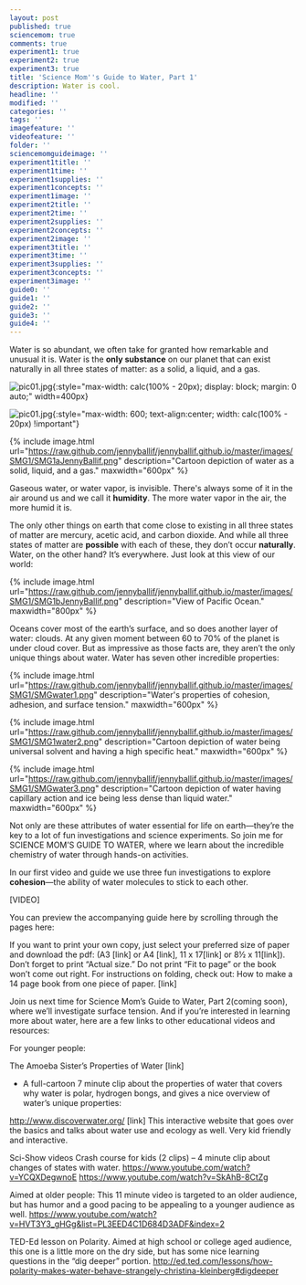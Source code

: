 ```yaml
---
layout: post
published: true
sciencemom: true
comments: true
experiment1: true
experiment2: true
experiment3: true
title: 'Science Mom''s Guide to Water, Part 1'
description: Water is cool.
headline: ''
modified: ''
categories: ''
tags: ''
imagefeature: ''
videofeature: ''
folder: ''
sciencemomguideimage: ''
experiment1title: ''
experiment1time: ''
experiment1supplies: ''
experiment1concepts: ''
experiment1image: ''
experiment2title: ''
experiment2time: ''
experiment2supplies: ''
experiment2concepts: ''
experiment2image: ''
experiment3title: ''
experiment3time: ''
experiment3supplies: ''
experiment3concepts: ''
experiment3image: ''
guide0: ''
guide1: ''
guide2: ''
guide3: ''
guide4: ''
---
```

Water is so abundant, we often take for granted how remarkable and unusual it is. Water is the __only substance__ on our planet that can exist naturally in all three states of matter: as a solid, a liquid, and a gas.

![pic01.jpg]({{site.baseurl}}/images/pic01.jpg){:style="max-width: calc(100% - 20px); display: block; margin: 0 auto;" width=400px}

![pic01.jpg]({{site.baseurl}}/images/pic01.jpg){:style="max-width: 600; text-align:center; width: calc(100% - 20px) !important"}


{% include image.html url="https://raw.github.com/jennyballif/jennyballif.github.io/master/images/SMG1/SMG1aJennyBallif.png" description="Cartoon depiction of water as a solid, liquid, and a gas." maxwidth="600px" %}

Gaseous water, or water vapor, is invisible. There's always some of it in the air around us and we call it **humidity**. The more water vapor in the air, the more humid it is.

The only other things on earth that come close to existing in all three states of matter are mercury, acetic acid, and carbon dioxide. And while all three states of matter are __possible__ with each of these, they don’t occur __naturally__. Water, on the other hand? It’s everywhere. Just look at this view of our world:

{% include image.html url="https://raw.github.com/jennyballif/jennyballif.github.io/master/images/SMG1/SMG1bJennyBallif.png" description="View of Pacific Ocean." maxwidth="800px" %}

Oceans cover most of the earth’s surface, and so does another layer of water: clouds. At any given moment between 60 to 70% of the planet is under cloud cover. But as impressive as those facts are, they aren’t the only unique things about water. Water has seven other incredible properties: 

{% include image.html url="https://raw.github.com/jennyballif/jennyballif.github.io/master/images/SMG1/SMGwater1.png" description="Water's properties of cohesion, adhesion, and surface tension." maxwidth="600px" %}



{% include image.html url="https://raw.github.com/jennyballif/jennyballif.github.io/master/images/SMG1/SMG1water2.png" description="Cartoon depiction of water being universal solvent and having a high specific heat." maxwidth="600px" %}


{% include image.html url="https://raw.github.com/jennyballif/jennyballif.github.io/master/images/SMG1/SMGwater3.png" description="Cartoon depiction of water having capillary action and ice being less dense than liquid water." maxwidth="600px" %}

Not only are these attributes of water essential for life on earth—they’re the key to a lot of fun investigations and science experiments. So join me for SCIENCE MOM’S GUIDE TO WATER, where we learn about the incredible chemistry of water through hands-on activities. 

In our first video and guide we use three fun investigations to explore **cohesion**—the ability of water molecules to stick to each other. 

[VIDEO]

You can preview the accompanying guide here by scrolling through the pages here: 

If you want to print your own copy, just select your preferred size of paper and download the pdf: (A3 [link] or A4 [link], 11 x 17[link] or 8½ x 11[link]). Don’t forget to print “Actual size.” Do not print “Fit to page” or the book won’t come out right. For instructions on folding, check out: How to make a 14 page book from one piece of paper. [link]

Join us next time for Science Mom’s Guide to Water, Part 2(coming soon), where we’ll investigate surface tension. And if you’re interested in learning more about water, here are a few links to other educational videos and resources:

For younger people:

The Amoeba Sister’s Properties of Water [link]
* A full-cartoon 7 minute clip about the properties of water that covers why water is polar, hydrogen bongs, and gives a nice overview of water’s unique properties:

http://www.discoverwater.org/ [link]
This interactive website that goes over the basics and talks about water use and ecology as well. Very kid friendly and interactive. 

Sci-Show videos Crash course for kids (2 clips) – 4 minute clip about changes of states with water. https://www.youtube.com/watch?v=YCQXDegwnoE https://www.youtube.com/watch?v=SkAhB-8CtZg

Aimed at older people:
This 11 minute video is targeted to an older audience, but has humor and a good pacing to be appealing to a younger audience as well. 
https://www.youtube.com/watch?v=HVT3Y3_gHGg&list=PL3EED4C1D684D3ADF&index=2

TED-Ed lesson on Polarity. Aimed at high school or college aged audience, this one is a little more on the dry side, but has some nice learning questions in the “dig deeper” portion. http://ed.ted.com/lessons/how-polarity-makes-water-behave-strangely-christina-kleinberg#digdeeper
